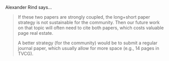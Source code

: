 Alexander Rind says…
>	If these two papers are strongly coupled, the long+short paper strategy is not sustainable for the community. Then our future work on that topic will often need to cite both papers, which costs valuable page real estate. 
>	
>	A better strategy (for the community) would be to submit a regular journal paper, which usually allow for more space (e.g., 14 pages in TVCG).
